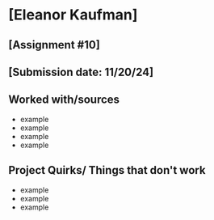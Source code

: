 # [Eleanor Kaufman]
## [Assignment #10]
## [Submission date: 11/20/24]
## Worked with/sources 
* example
* example
* example
* example
## Project Quirks/ Things that don't work
* example
* example
* example
